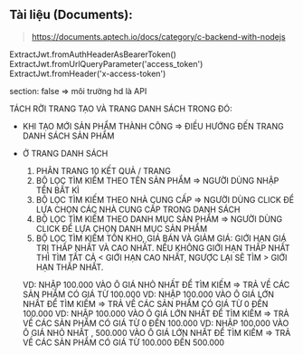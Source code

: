 ## Tài liệu (Documents):

> https://documents.aptech.io/docs/category/c-backend-with-nodejs


ExtractJwt.fromAuthHeaderAsBearerToken()
ExtractJwt.fromUrlQueryParameter('access_token')
ExtractJwt.fromHeader('x-access-token')

section: false => môi trường hd là API

TÁCH RỜI TRANG TẠO VÀ TRANG DANH SÁCH
TRONG ĐÓ:
- KHI TẠO MỚI SẢN PHẨM THÀNH CÔNG => ĐIỀU HƯỚNG ĐẾN TRANG DANH SÁCH SẢN PHẨM
- Ở TRANG DANH SÁCH
  1. PHÂN TRANG 10 KẾT QUẢ / TRANG
  2. BỘ LỌC TÌM KIẾM THEO TÊN SẢN PHẨM => NGƯỜI DÙNG NHẬP TÊN BẤT KÌ
  3. BỘ LỌC TÌM KIẾM THEO NHÀ CUNG CẤP => NGƯỜI DÙNG CLICK ĐỂ LỰA CHỌN CÁC NHÀ CUNG CẤP TRONG DANH SÁCH
  4. BỘ LỌC TÌM KIẾM THEO DANH MỤC SẢN PHẨM => NGƯỜI DÙNG CLICK ĐỂ LỰA CHỌN DANH MỤC SẢN PHẨM
  5. BỘ LỌC TÌM KIẾM TỒN KHO, GIÁ BÁN VÀ GIẢM GIÁ: GIỚI HẠN GIÁ TRỊ THẤP NHẤT VÀ CAO NHẤT. NẾU KHÔNG GIỚI HẠN THẤP NHẤT THÌ TÌM TẤT CẢ < GIỚI HẠN CAO NHẤT, NGƯỢC LẠI SẼ TÌM > GIỚI HẠN THẤP NHẤT.

  VD: NHẬP 100.000 VÀO Ô GIÁ NHỎ NHẤT ĐỂ TÌM KIẾM => TRẢ VỀ CÁC SẢN PHẨM CÓ GIÁ TỪ 100.000 
  VD: NHẬP 100.000 VÀO Ô GIÁ LỚN NHẤT ĐỂ TÌM KIẾM => TRẢ VỀ CÁC SẢN PHẨM CÓ GIÁ TỪ 0 ĐẾN 100.000 
  VD: NHẬP 100.000 VÀO Ô GIÁ LỚN NHẤT ĐỂ TÌM KIẾM => TRẢ VỀ CÁC SẢN PHẨM CÓ GIÁ TỪ 0 ĐẾN 100.000 
  VD: NHẬP 100.000 VÀO Ô GIÁ NHỎ NHẤT , 500.000 VÀO Ô GIÁ LỚN NHẤT ĐỂ TÌM KIẾM => TRẢ VỀ CÁC SẢN PHẨM CÓ GIÁ TỪ 100.000 ĐẾN 500.000 
